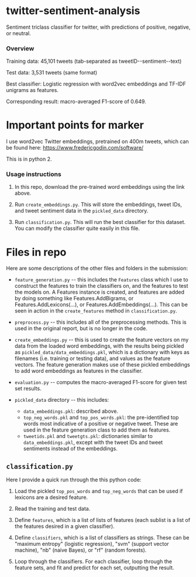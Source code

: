 # twitter-sentiment-analysis
Sentiment triclass classifier for twitter, with predictions of positive, negative, or neutral.

### Overview

Training data: 45,101 tweets (tab-separated as tweetID--sentiment--text)

Test data: 3,531 tweets (same format)

Best classifier: Logistic regression with word2vec embeddings and TF-IDF unigrams as features.

Corresponding result: macro-averaged F1-score of 0.649.


# Important points for marker

I use word2vec Twitter embeddings, pretrained on 400m tweets, which can be found here: https://www.fredericgodin.com/software/

This is in python 2.

### Usage instructions

1. In this repo, download the pre-trained word embeddings using the link above.

2. Run `create_embeddings.py`. This will store the embeddings, tweet IDs, and tweet sentiment data in the `pickled_data` directory.

3. Run `classification.py`. This will run the best classifier for this dataset. You can modify the classifier quite easily in this file.

# Files in repo

Here are some descriptions of the other files and folders in the submission:

* ```feature_generation.py``` -- this includes the `Features` class which I use to construct the features to train the classifiers on, and the features to test the models on. A Features instance is created, and features are added by doing something like Features.AddBigrams, or Features.AddLexicons(...), or Features.AddEmbeddings(...). This can be seen in action in the `create_features` method in ```classification.py```.

* ```preprocess.py``` -- this includes all of the preprocessing methods. This is used in the original report, but is no longer in the code.

* ```create_embeddings.py``` -- this is used to create the feature vectors on my data from the loaded word embeddings, with the results being pickled as `pickled_data/data_embeddings.pkl`, which is a dictionary with keys as filenames (i.e. training or testing data), and values as the feature vectors. The feature generation makes use of these pickled embeddings to add word embeddings as features in the classifier.

* ```evaluation.py``` -- computes the macro-averaged F1-score for given test set results.

* ```pickled_data``` directory -- this includes:
  *  `data_embeddings.pkl`: described above.
  *  `top_neg_words.pkl` and `top_pos_words.pkl`: the pre-identified top words most indicative of a positive or negative tweet. These are used in the feature generation class to add them as features.
  *  `tweetids.pkl` and `tweetgts.pkl`: dictionaries similar to `data_embeddings.pkl`, except with the tweet IDs and tweet sentiments instead of the embeddings.

## ```classification.py```

Here I provide a quick run through the this python code:

1. Load the pickled `top_pos_words` and `top_neg_words` that can be used if lexicons are a desired feature.

2. Read the training and test data.

3. Define `features`, which is a list of lists of features (each sublist is a list of the features desired in a given classifier).

4. Define `classifiers`, which is a list of classifiers as strings. These can be "maximum entropy" (logistic regression), "svm" (support vector machine), "nb" (naive Bayes), or "rf" (random forests). 

5. Loop through the classifiers. For each classifier, loop through the feature sets, and fit and predict for each set, outputting the result.
